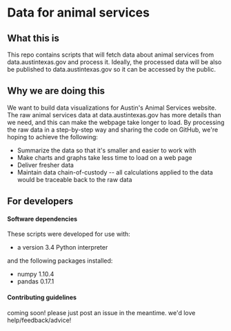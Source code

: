 # Data for animal services

## What this is
This repo contains scripts that will fetch data about animal services from data.austintexas.gov and process it. Ideally, the processed data will be also be published to data.austintexas.gov so it can be accessed by the public.

## Why we are doing this
We want to build data visualizations for Austin's Animal Services website. The raw animal services data at data.austintexas.gov has more details than we need, and this can make the webpage take longer to load. By processing the raw data in a step-by-step way and sharing the code on GitHub, we're hoping to achieve the following: 
- Summarize the data so that it's smaller and easier to work with
- Make charts and graphs take less time to load on a web page
- Deliver fresher data
- Maintain data chain-of-custody -- all calculations applied to the data would be traceable back to the raw data

## For developers

#### Software dependencies

These scripts were developed for use with:
- a version 3.4 Python interpreter

and the following packages installed:
- numpy 1.10.4
- pandas 0.17.1

#### Contributing guidelines
coming soon! please just post an issue in the meantime. we'd love help/feedback/advice!